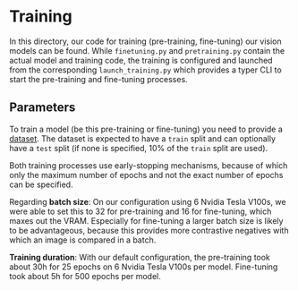 # Training
In this directory, our code for training (pre-training, fine-tuning) our vision models can be found.
While `finetuning.py` and `pretraining.py` contain the actual model and training code, the training is configured and launched from the corresponding `launch_training.py` which provides a typer CLI to start the pre-training and fine-tuning processes.

## Parameters
To train a model (be this pre-training or fine-tuning) you need to provide a [dataset](https://huggingface.co/docs/datasets/en/index). The dataset is expected to have a `train` split and can optionally have a `test` split (if none is specified, 10% of the `train` split are used). 

Both training processes use early-stopping mechanisms, because of which only the maximum number of epochs and not the exact number of epochs can be specified.

Regarding **batch size**: On our configuration using 6 Nvidia Tesla V100s, we were able to set this to 32 for pre-training and 16 for fine-tuning, which maxes out the VRAM. Especially for fine-tuning a larger batch size is likely to be advantageous, because this provides more contrastive negatives with which an image is compared in a batch.

**Training duration**: With our default configuration, the pre-training took about 30h for 25 epochs on 6 Nvidia Tesla V100s per model. Fine-tuning took about 5h for 500 epochs per model.
